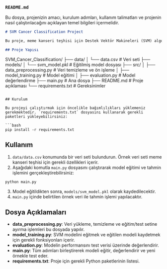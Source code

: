 
### `README.md`

Bu dosya, projenizin amacı, kurulum adımları, kullanım talimatları ve projenin nasıl çalıştırılacağını açıklayan temel bilgileri içermelidir.

```markdown
# SVM Cancer Classification Project

Bu proje, meme kanseri teşhisi için Destek Vektör Makineleri (SVM) algoritmasını kullanarak sınıflandırma yapmaktadır. Proje, verilen özellikler üzerinden kanserli (Malignant) veya kanserli olmayan (Benign) durumlarını tahmin eder.

## Proje Yapısı

```
SVM_Cancer_Classification/
├── data/
│   └── data.csv                 # Veri seti
├── models/
│   └── svm_model.pkl            # Eğitilmiş model dosyası
├── src/
│   ├── data_preprocessing.py    # Veri temizleme ve ön işleme
│   ├── model_training.py        # Model eğitimi
│   ├── evaluation.py            # Model değerlendirme
├── main.py                      # Ana dosya
├── README.md                    # Proje açıklaması
└── requirements.txt             # Gereksinimler
```

## Kurulum

Bu projeyi çalıştırmak için öncelikle bağımlılıkları yüklemeniz gerekmektedir. `requirements.txt` dosyasını kullanarak gerekli paketleri yükleyebilirsiniz:

```bash
pip install -r requirements.txt
```

## Kullanım

1. `data/data.csv` konumunda bir veri seti bulundurun. Örnek veri seti meme kanseri teşhisi için gerekli özellikleri içerir.
2. Aşağıdaki komutla `main.py` dosyasını çalıştırarak model eğitimi ve tahmin işlemini gerçekleştirebilirsiniz:

```bash
python main.py
```

3. Model eğitildikten sonra, `models/svm_model.pkl` olarak kaydedilecektir.
4. `main.py` içinde belirtilen örnek veri ile tahmin işlemi yapılacaktır.

## Dosya Açıklamaları

- **data_preprocessing.py**: Veri yükleme, temizleme ve eğitim/test setine ayırma işlemleri bu dosyada yapılır.
- **model_training.py**: SVM modelini eğitmek ve eğitilen modeli kaydetmek için gerekli fonksiyonları içerir.
- **evaluation.py**: Modelin performansını test verisi üzerinde değerlendirir.
- **main.py**: Tüm adımları birleştirerek modeli eğitir, değerlendirir ve yeni örnekle test eder.
- **requirements.txt**: Proje için gerekli Python paketlerinin listesi.
